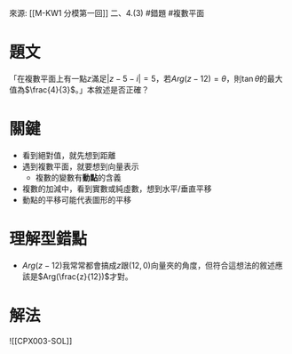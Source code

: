 來源: [[M-KW1 分模第一回]] 二、4.(3) 
#錯題 #複數平面

# 題文
「在複數平面上有一點$z$滿足$|z-5-i| = 5$，若$Arg(z-12) = \theta$，則$\tan{\theta}$的最大值為$\frac{4}{3}$。」本敘述是否正確？

# 關鍵
- 看到絕對值，就先想到距離
- 遇到複數平面，就要想到向量表示
	- 複數的變數有**動點**的含義
- 複數的加減中，看到實數或純虛數，想到水平/垂直平移
- 動點的平移可能代表圖形的平移

# 理解型錯點
- $Arg(z-12)$我常常都會搞成$z$跟$(12,0)$向量夾的角度，但符合這想法的敘述應該是$Arg(\frac{z}{12})$才對。

# 解法
![[CPX003-SOL]]